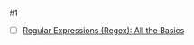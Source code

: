 
#1
- [ ] [Regular Expressions (Regex): All the Basics](https://www.youtube.com/watch?v=77I4ZkhuHsQ)